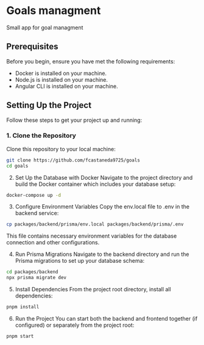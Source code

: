 # Goals managment

Small app for goal managment

## Prerequisites

Before you begin, ensure you have met the following requirements:

- Docker is installed on your machine.
- Node.js is installed on your machine.
- Angular CLI is installed on your machine.

## Setting Up the Project

Follow these steps to get your project up and running:

### 1. Clone the Repository

Clone this repository to your local machine:

```bash
git clone https://github.com/fcastaneda9725/goals
cd goals
```

2. Set Up the Database with Docker
Navigate to the project directory and build the Docker container which includes your database setup:

```bash
docker-compose up -d
```

3. Configure Environment Variables
Copy the env.local file to .env in the backend service:

```bash
cp packages/backend/prisma/env.local packages/backend/prisma/.env
```

This file contains necessary environment variables for the database connection and other configurations.

4. Run Prisma Migrations
Navigate to the backend directory and run the Prisma migrations to set up your database schema:

```bash
cd packages/backend
npx prisma migrate dev
```

5. Install Dependencies
From the project root directory, install all dependencies:

```bash
pnpm install
```

6. Run the Project
You can start both the backend and frontend together (if configured) or separately from the project root:

```bash
pnpm start
```
